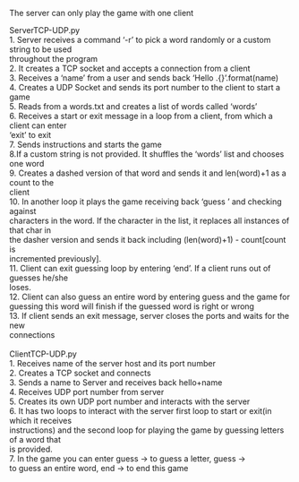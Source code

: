 The server can only play the game with one client

ServerTCP-UDP.py<br/>
      1. Server receives a command ‘-r’ to pick a word randomly or a custom string to be used<br/>
      throughout the program<br/>
      2. It creates a TCP socket and accepts a connection from a client<br/>
      3. Receives a ‘name’ from a user and sends back ‘Hello .{}’.format(name)<br/>
      4. Creates a UDP Socket and sends its port number to the client to start a game<br/>
      5. Reads from a words.txt and creates a list of words called ‘words’<br/>
      6. Receives a start or exit message in a loop from a client, from which a client can enter<br/>
      ‘exit’ to exit<br/>
      7. Sends instructions and starts the game<br/>
      8.If a custom string is not provided. It shuffles the ‘words’ list and chooses one word<br/>
      9. Creates a dashed version of that word and sends it and len(word)+1 as a count to the<br/>
      client<br/>
      10. In another loop it plays the game receiving back ‘guess <char>’ and checking against<br/>
      characters in the word. If the character in the list, it replaces all instances of that char in<br/>
      the dasher version and sends it back including (len(word)+1) - count[count is<br/>
      incremented previously].<br/>
      11. Client can exit guessing loop by entering ‘end’. If a client runs out of guesses he/she<br/>
      loses.<br/>
      12. Client can also guess an entire word by entering guess <string> and the game for<br/>
      guessing this word will finish if the guessed word is right or wrong<br/>
      13. If client sends an exit message, server closes the ports and waits for the new<br/>
      connections<br/>
      <br/>
ClientTCP-UDP.py<br/>
      1. Receives name of the server host and its port number<br/>
      2. Creates a TCP socket and connects<br/>
      3. Sends a name to Server and receives back hello+name<br/>
      4. Receives UDP port number from server<br/>
      5. Creates its own UDP port number and interacts with the server<br/>
      6. It has two loops to interact with the server first loop to start or exit(in which it receives<br/>
      instructions) and the second loop for playing the game by guessing letters of a word that<br/>
      is provided.<br/>
      7. In the game you can enter guess<sp><char> -> to guess a letter, guess<sp><string> -> <br/>
      to guess an entire word, end -> to end this game<br/>
